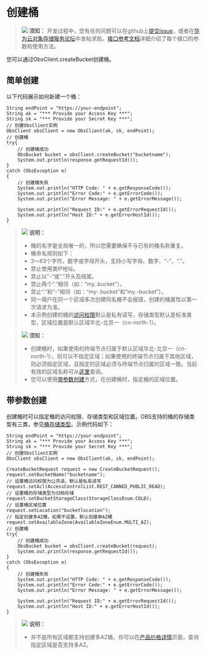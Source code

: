 # 创建桶<a name="obs_21_0401"></a>

>![](public_sys-resources/icon-notice.gif) **须知：** 
>开发过程中，您有任何问题可以在github上[提交issue](https://github.com/huaweicloud/huaweicloud-sdk-java-obs/issues)，或者在[华为云对象存储服务论坛](https://bbs.huaweicloud.com/forum/forum-620-1.html)中发帖求助。[接口参考文档](https://obssdk.obs.cn-north-1.myhuaweicloud.com/apidoc/cn/java/index.html)详细介绍了每个接口的参数和使用方法。

您可以通过ObsClient.createBucket创建桶。

## 简单创建<a name="section121861951413"></a>

以下代码展示如何新建一个桶：

```
String endPoint = "https://your-endpoint";
String ak = "*** Provide your Access Key ***";
String sk = "*** Provide your Secret Key ***";
// 创建ObsClient实例
ObsClient obsClient = new ObsClient(ak, sk, endPoint);
// 创建桶
try{
    // 创建桶成功
    ObsBucket bucket = obsClient.createBucket("bucketname");
    System.out.println(response.getRequestId());
}
catch (ObsException e)
{
    // 创建桶失败
    System.out.println("HTTP Code: " + e.getResponseCode());
    System.out.println("Error Code:" + e.getErrorCode());
    System.out.println("Error Message: " + e.getErrorMessage());
    
    System.out.println("Request ID:" + e.getErrorRequestId());
    System.out.println("Host ID:" + e.getErrorHostId());
}
```

>![](public_sys-resources/icon-note.gif) **说明：** 
>-   桶的名字是全局唯一的，所以您需要确保不与已有的桶名称重复。
>-   桶命名规则如下：
>    -   3～63个字符，数字或字母开头，支持小写字母、数字、“-”、“.”。
>    -   禁止使用类IP地址。
>    -   禁止以“-”或“.”开头及结尾。
>    -   禁止两个“.”相邻（如：“my..bucket”）。
>    -   禁止“.”和“-”相邻（如：“my-.bucket”和“my.-bucket”）。
>-   同一用户在同一个区域多次创建同名桶不会报错，创建的桶属性以第一次请求为准。
>-   本示例创建的桶的[访问权限](管理桶访问权限.md)默认是私有读写，存储类型默认是标准类型，区域位置是默认区域华北-北京一（cn-north-1）。

>![](public_sys-resources/icon-notice.gif) **须知：** 
>-   创建桶时，如果使用的终端节点归属于默认区域华北-北京一（cn-north-1），则可以不指定区域；如果使用的终端节点归属于其他区域，则必须指定区域，且指定的区域必须与终端节点归属的区域一致。当前有效的区域名称可从[这里](https://developer.huaweicloud.com/endpoint?OBS)查询。
>-   您可以使用[带参数创建](创建桶.md#section152782516148)方式，在创建桶时，指定桶的区域位置。

## 带参数创建<a name="section152782516148"></a>

创建桶时可以指定桶的访问权限、存储类型和区域位置。OBS支持的桶的存储类型有三类，参见[桶存储类型](桶存储类型.md)。示例代码如下：

```
String endPoint = "https://your-endpoint";
String ak = "*** Provide your Access Key ***";
String sk = "*** Provide your Secret Key ***";
// 创建ObsClient实例
ObsClient obsClient = new ObsClient(ak, sk, endPoint);

CreateBucketRequest request = new CreateBucketRequest();
request.setBucketName("bucketname");
// 设置桶访问权限为公共读，默认是私有读写
request.setAcl(AccessControlList.REST_CANNED_PUBLIC_READ);
// 设置桶的存储类型为归档存储
request.setBucketStorageClass(StorageClassEnum.COLD);
// 设置桶区域位置
request.setLocation("bucketlocation");
// 指定创建多AZ桶，如果不设置，默认创建单AZ桶 
request.setAvailableZone(AvailableZoneEnum.MULTI_AZ);
// 创建桶
try{
    // 创建桶成功
    ObsBucket bucket = obsClient.createBucket(request);
    System.out.println(response.getRequestId());
}
catch (ObsException e)
{
    // 创建桶失败
    System.out.println("HTTP Code: " + e.getResponseCode());
    System.out.println("Error Code:" + e.getErrorCode());
    System.out.println("Error Message: " + e.getErrorMessage());
    
    System.out.println("Request ID:" + e.getErrorRequestId());
    System.out.println("Host ID:" + e.getErrorHostId());
}
```

>![](public_sys-resources/icon-note.gif) **说明：** 
>-   并不是所有区域都支持创建多AZ桶，你可以在[产品价格详情](https://www.huaweicloud.com/pricing.html?tab=detail#/obs)页面，查询指定区域是否支持多AZ。


